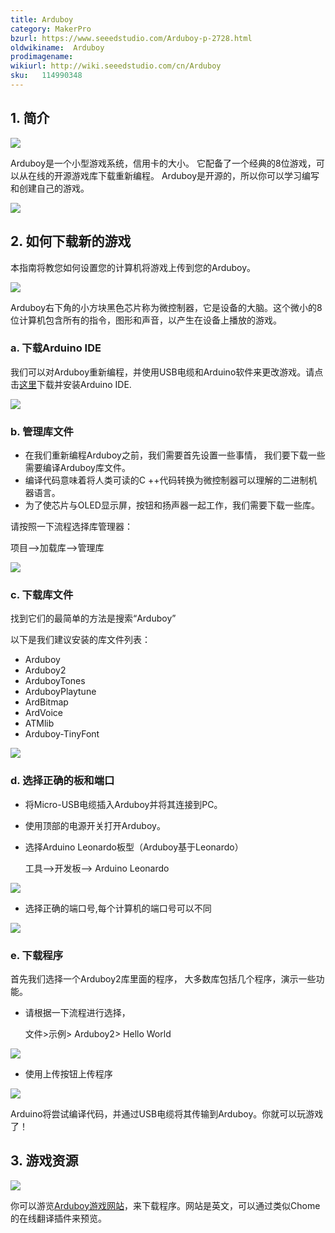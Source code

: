 ```yaml
---
title: Arduboy
category: MakerPro
bzurl: https://www.seeedstudio.com/Arduboy-p-2728.html
oldwikiname:  Arduboy
prodimagename:  
wikiurl: http://wiki.seeedstudio.com/cn/Arduboy
sku:   114990348
---
```

##  1.	简介

![](https://github.com/SeeedDocument/Arduboy/raw/master/image/Arduboy.png)

Arduboy是一个小型游戏系统，信用卡的大小。 它配备了一个经典的8位游戏，可以从在线的开源游戏库下载重新编程。 Arduboy是开源的，所以你可以学习编写和创建自己的游戏。

[![](https://github.com/SeeedDocument/wiki_chinese/raw/master/docs/images/click_to_buy.PNG)](https://item.taobao.com/item.htm?spm=a1z10.3-c.w4002-11172317909.11.3ff19e11bek4of&id=538077610061)

##   2.	如何下载新的游戏

本指南将教您如何设置您的计算机将游戏上传到您的Arduboy。

![](https://github.com/SeeedDocument/Arduboy/raw/master/image/chipcloseup.jpg)

Arduboy右下角的小方块黑色芯片称为微控制器，它是设备的大脑。这个微小的8位计算机包含所有的指令，图形和声音，以产生在设备上播放的游戏。

### a. 下载Arduino IDE

我们可以对Arduboy重新编程，并使用USB电缆和Arduino软件来更改游戏。请点击[这里](https://www.arduino.cc/en/Main/Software#download)下载并安装Arduino IDE.

![](https://github.com/SeeedDocument/Arduboy/raw/master/image/arduinocloseup.png)

### b. 管理库文件

- 在我们重新编程Arduboy之前，我们需要首先设置一些事情， 我们要下载一些需要编译Arduboy库文件。
- 编译代码意味着将人类可读的C ++代码转换为微控制器可以理解的二进制机器语言。
- 为了使芯片与OLED显示屏，按钮和扬声器一起工作，我们需要下载一些库。

请按照一下流程选择库管理器：

项目-->加载库-->管理库

![](https://github.com/SeeedDocument/Arduboy/raw/master/image/librarycloseup.png)


### c. 下载库文件

找到它们的最简单的方法是搜索“Arduboy”

以下是我们建议安装的库文件列表：

- Arduboy
- Arduboy2
- ArduboyTones
- ArduboyPlaytune
- ArdBitmap
- ArdVoice
- ATMlib
- Arduboy-TinyFont

![](https://github.com/SeeedDocument/Arduboy/raw/master/image/libraryinstall.PNG)

### d. 选择正确的板和端口

- 将Micro-USB电缆插入Arduboy并将其连接到PC。
- 使用顶部的电源开关打开Arduboy。
- 选择Arduino Leonardo板型（Arduboy基于Leonardo）

    工具-->开发板--> Arduino Leonardo

![](https://github.com/SeeedDocument/Arduboy/raw/master/image/boardselection.png)

- 选择正确的端口号,每个计算机的端口号可以不同

![](https://github.com/SeeedDocument/Arduboy/raw/master/image/portselection.png)

### e. 下载程序

首先我们选择一个Arduboy2库里面的程序， 大多数库包括几个程序，演示一些功能。

- 请根据一下流程进行选择，

    文件>示例> Arduboy2> Hello World

![](https://github.com/SeeedDocument/Arduboy/raw/master/image/helloworld.png)

- 使用上传按钮上传程序

![](https://github.com/SeeedDocument/Arduboy/raw/master/image/Uploading.png)

Arduino将尝试编译代码，并通过USB电缆将其传输到Arduboy。你就可以玩游戏了！


## 3. 游戏资源

![](https://github.com/SeeedDocument/Arduboy/raw/master/image/games.png)

你可以游览[Arduboy游戏网站](https://community.arduboy.com/c/games/demos)，来下载程序。网站是英文，可以通过类似Chome的在线翻译插件来预览。



